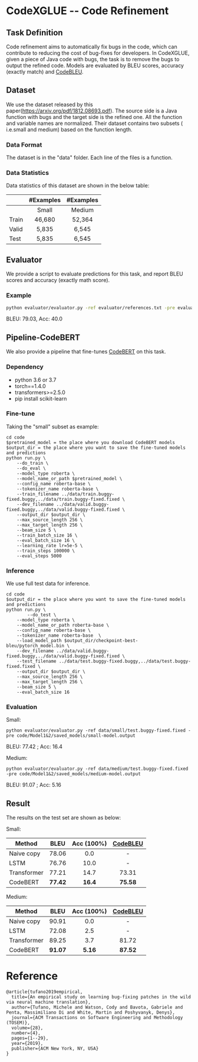 # CodeXGLUE -- Code Refinement

## Task Definition

Code refinement aims to automatically fix bugs in the code, which can contribute to reducing the cost of bug-fixes for developers.
In CodeXGLUE, given a piece of Java code with bugs, the task is to remove the bugs to output the refined code. 
Models are evaluated by BLEU scores, accuracy (exactly match) and [CodeBLEU](https://github.com/microsoft/CodeXGLUE/blob/main/code-to-code-trans/CodeBLEU.MD).

## Dataset

We use the dataset released by this paper(https://arxiv.org/pdf/1812.08693.pdf). The source side is a Java function with bugs and the target side is the refined one. 
All the function and variable names are normalized. Their dataset contains two subsets ( i.e.small and medium) based on the function length.

### Data Format

The dataset is in the "data" folder. Each line of the files is a function.

### Data Statistics

Data statistics of this dataset are shown in the below table:

|         | #Examples | #Examples |
| ------- | :-------: | :-------: |
|         |   Small   |   Medium  |
|  Train  |   46,680  |   52,364  |
|  Valid  |    5,835  |    6,545  |
|   Test  |    5,835  |    6,545  |

## Evaluator

We provide a script to evaluate predictions for this task, and report BLEU scores and accuracy (exactly math score).

### Example

```bash
python evaluator/evaluator.py -ref evaluator/references.txt -pre evaluator/predictions.txt
```

BLEU: 79.03, Acc: 40.0

## Pipeline-CodeBERT

We also provide a pipeline that fine-tunes [CodeBERT](https://arxiv.org/pdf/2002.08155.pdf) on this task. 
### Dependency

- python 3.6 or 3.7
- torch==1.4.0
- transformers>=2.5.0
- pip install scikit-learn

### Fine-tune
Taking the "small" subset as example:

```shell
cd code
$pretrained_model = the place where you download CodeBERT models
$output_dir = the place where you want to save the fine-tuned models and predictions
python run.py \
	--do_train \
	--do_eval \
	--model_type roberta \
	--model_name_or_path $pretrained_model \
	--config_name roberta-base \
	--tokenizer_name roberta-base \
	--train_filename ../data/train.buggy-fixed.buggy,../data/train.buggy-fixed.fixed \
	--dev_filename ../data/valid.buggy-fixed.buggy,../data/valid.buggy-fixed.fixed \
	--output_dir $output_dir \
	--max_source_length 256 \
	--max_target_length 256 \
	--beam_size 5 \
	--train_batch_size 16 \
	--eval_batch_size 16 \
	--learning_rate lr=5e-5 \
	--train_steps 100000 \
	--eval_steps 5000

```

### Inference

We use full test data for inference. 

```shell
cd code
$output_dir = the place where you want to save the fine-tuned models and predictions
python run.py \
    	--do_test \
	--model_type roberta \
	--model_name_or_path roberta-base \
	--config_name roberta-base \
	--tokenizer_name roberta-base  \
	--load_model_path $output_dir/checkpoint-best-bleu/pytorch_model.bin \
	--dev_filename ../data/valid.buggy-fixed.buggy,../data/valid.buggy-fixed.fixed \
	--test_filename ../data/test.buggy-fixed.buggy,../data/test.buggy-fixed.fixed \
	--output_dir $output_dir \
	--max_source_length 256 \
	--max_target_length 256 \
	--beam_size 5 \
	--eval_batch_size 16 
```

### Evaluation

Small:
```shell
python evaluator/evaluator.py -ref data/small/test.buggy-fixed.fixed -pre code/Model1&2/saved_models/small-model.output
```
BLEU: 77.42 ; Acc: 16.4

Medium: 
```shell
python evaluator/evaluator.py -ref data/medium/test.buggy-fixed.fixed -pre code/Model1&2/saved_models/medium-model.output
```
BLEU: 91.07 ; Acc: 5.16

## Result

The results on the test set are shown as below:

Small:

| Method     |    BLEU   | Acc (100%) |  [CodeBLEU](https://github.com/microsoft/CodeXGLUE/blob/main/code-to-code-trans/CodeBLEU.MD)  |  
| ---------- | :-------: | :-------:  | :-------:  |
| Naive copy |   78.06   |     0.0    |     -      |
| LSTM       |   76.76   |    10.0    |     -      |
| Transformer|   77.21   |    14.7    |    73.31   | 
| CodeBERT   | **77.42** |  **16.4**  |  **75.58** |

Medium:

| Method     |    BLEU   | Acc (100%) |  [CodeBLEU](https://github.com/microsoft/CodeXGLUE/blob/main/code-to-code-trans/CodeBLEU.MD)  |  
| ---------- | :-------: | :-------:  | :-------:  |
| Naive copy |   90.91   |    0.0     |     -      |
| LSTM       |   72.08   |    2.5     |     -      |
| Transformer|   89.25   |    3.7     |   81.72    |
| CodeBERT   | **91.07** |  **5.16**  | **87.52**  |  

# Reference
<pre><code>@article{tufano2019empirical,
  title={An empirical study on learning bug-fixing patches in the wild via neural machine translation},
  author={Tufano, Michele and Watson, Cody and Bavota, Gabriele and Penta, Massimiliano Di and White, Martin and Poshyvanyk, Denys},
  journal={ACM Transactions on Software Engineering and Methodology (TOSEM)},
  volume={28},
  number={4},
  pages={1--29},
  year={2019},
  publisher={ACM New York, NY, USA}
}</code></pre>


